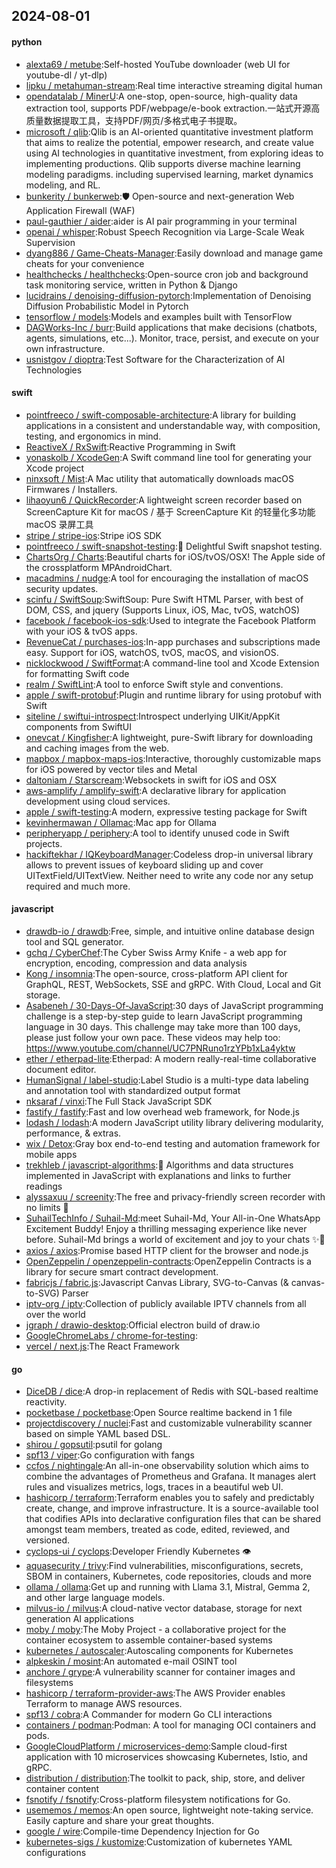 ## 2024-08-01

#### python
* [alexta69 / metube](https://github.com/alexta69/metube):Self-hosted YouTube downloader (web UI for youtube-dl / yt-dlp)
* [lipku / metahuman-stream](https://github.com/lipku/metahuman-stream):Real time interactive streaming digital human
* [opendatalab / MinerU](https://github.com/opendatalab/MinerU):A one-stop, open-source, high-quality data extraction tool, supports PDF/webpage/e-book extraction.一站式开源高质量数据提取工具，支持PDF/网页/多格式电子书提取。
* [microsoft / qlib](https://github.com/microsoft/qlib):Qlib is an AI-oriented quantitative investment platform that aims to realize the potential, empower research, and create value using AI technologies in quantitative investment, from exploring ideas to implementing productions. Qlib supports diverse machine learning modeling paradigms. including supervised learning, market dynamics modeling, and RL.
* [bunkerity / bunkerweb](https://github.com/bunkerity/bunkerweb):🛡️ Open-source and next-generation Web Application Firewall (WAF)
* [paul-gauthier / aider](https://github.com/paul-gauthier/aider):aider is AI pair programming in your terminal
* [openai / whisper](https://github.com/openai/whisper):Robust Speech Recognition via Large-Scale Weak Supervision
* [dyang886 / Game-Cheats-Manager](https://github.com/dyang886/Game-Cheats-Manager):Easily download and manage game cheats for your convenience
* [healthchecks / healthchecks](https://github.com/healthchecks/healthchecks):Open-source cron job and background task monitoring service, written in Python & Django
* [lucidrains / denoising-diffusion-pytorch](https://github.com/lucidrains/denoising-diffusion-pytorch):Implementation of Denoising Diffusion Probabilistic Model in Pytorch
* [tensorflow / models](https://github.com/tensorflow/models):Models and examples built with TensorFlow
* [DAGWorks-Inc / burr](https://github.com/DAGWorks-Inc/burr):Build applications that make decisions (chatbots, agents, simulations, etc...). Monitor, trace, persist, and execute on your own infrastructure.
* [usnistgov / dioptra](https://github.com/usnistgov/dioptra):Test Software for the Characterization of AI Technologies

#### swift
* [pointfreeco / swift-composable-architecture](https://github.com/pointfreeco/swift-composable-architecture):A library for building applications in a consistent and understandable way, with composition, testing, and ergonomics in mind.
* [ReactiveX / RxSwift](https://github.com/ReactiveX/RxSwift):Reactive Programming in Swift
* [yonaskolb / XcodeGen](https://github.com/yonaskolb/XcodeGen):A Swift command line tool for generating your Xcode project
* [ninxsoft / Mist](https://github.com/ninxsoft/Mist):A Mac utility that automatically downloads macOS Firmwares / Installers.
* [lihaoyun6 / QuickRecorder](https://github.com/lihaoyun6/QuickRecorder):A lightweight screen recorder based on ScreenCapture Kit for macOS / 基于 ScreenCapture Kit 的轻量化多功能 macOS 录屏工具
* [stripe / stripe-ios](https://github.com/stripe/stripe-ios):Stripe iOS SDK
* [pointfreeco / swift-snapshot-testing](https://github.com/pointfreeco/swift-snapshot-testing):📸 Delightful Swift snapshot testing.
* [ChartsOrg / Charts](https://github.com/ChartsOrg/Charts):Beautiful charts for iOS/tvOS/OSX! The Apple side of the crossplatform MPAndroidChart.
* [macadmins / nudge](https://github.com/macadmins/nudge):A tool for encouraging the installation of macOS security updates.
* [scinfu / SwiftSoup](https://github.com/scinfu/SwiftSoup):SwiftSoup: Pure Swift HTML Parser, with best of DOM, CSS, and jquery (Supports Linux, iOS, Mac, tvOS, watchOS)
* [facebook / facebook-ios-sdk](https://github.com/facebook/facebook-ios-sdk):Used to integrate the Facebook Platform with your iOS & tvOS apps.
* [RevenueCat / purchases-ios](https://github.com/RevenueCat/purchases-ios):In-app purchases and subscriptions made easy. Support for iOS, watchOS, tvOS, macOS, and visionOS.
* [nicklockwood / SwiftFormat](https://github.com/nicklockwood/SwiftFormat):A command-line tool and Xcode Extension for formatting Swift code
* [realm / SwiftLint](https://github.com/realm/SwiftLint):A tool to enforce Swift style and conventions.
* [apple / swift-protobuf](https://github.com/apple/swift-protobuf):Plugin and runtime library for using protobuf with Swift
* [siteline / swiftui-introspect](https://github.com/siteline/swiftui-introspect):Introspect underlying UIKit/AppKit components from SwiftUI
* [onevcat / Kingfisher](https://github.com/onevcat/Kingfisher):A lightweight, pure-Swift library for downloading and caching images from the web.
* [mapbox / mapbox-maps-ios](https://github.com/mapbox/mapbox-maps-ios):Interactive, thoroughly customizable maps for iOS powered by vector tiles and Metal
* [daltoniam / Starscream](https://github.com/daltoniam/Starscream):Websockets in swift for iOS and OSX
* [aws-amplify / amplify-swift](https://github.com/aws-amplify/amplify-swift):A declarative library for application development using cloud services.
* [apple / swift-testing](https://github.com/apple/swift-testing):A modern, expressive testing package for Swift
* [kevinhermawan / Ollamac](https://github.com/kevinhermawan/Ollamac):Mac app for Ollama
* [peripheryapp / periphery](https://github.com/peripheryapp/periphery):A tool to identify unused code in Swift projects.
* [hackiftekhar / IQKeyboardManager](https://github.com/hackiftekhar/IQKeyboardManager):Codeless drop-in universal library allows to prevent issues of keyboard sliding up and cover UITextField/UITextView. Neither need to write any code nor any setup required and much more.

#### javascript
* [drawdb-io / drawdb](https://github.com/drawdb-io/drawdb):Free, simple, and intuitive online database design tool and SQL generator.
* [gchq / CyberChef](https://github.com/gchq/CyberChef):The Cyber Swiss Army Knife - a web app for encryption, encoding, compression and data analysis
* [Kong / insomnia](https://github.com/Kong/insomnia):The open-source, cross-platform API client for GraphQL, REST, WebSockets, SSE and gRPC. With Cloud, Local and Git storage.
* [Asabeneh / 30-Days-Of-JavaScript](https://github.com/Asabeneh/30-Days-Of-JavaScript):30 days of JavaScript programming challenge is a step-by-step guide to learn JavaScript programming language in 30 days. This challenge may take more than 100 days, please just follow your own pace. These videos may help too: https://www.youtube.com/channel/UC7PNRuno1rzYPb1xLa4yktw
* [ether / etherpad-lite](https://github.com/ether/etherpad-lite):Etherpad: A modern really-real-time collaborative document editor.
* [HumanSignal / label-studio](https://github.com/HumanSignal/label-studio):Label Studio is a multi-type data labeling and annotation tool with standardized output format
* [nksaraf / vinxi](https://github.com/nksaraf/vinxi):The Full Stack JavaScript SDK
* [fastify / fastify](https://github.com/fastify/fastify):Fast and low overhead web framework, for Node.js
* [lodash / lodash](https://github.com/lodash/lodash):A modern JavaScript utility library delivering modularity, performance, & extras.
* [wix / Detox](https://github.com/wix/Detox):Gray box end-to-end testing and automation framework for mobile apps
* [trekhleb / javascript-algorithms](https://github.com/trekhleb/javascript-algorithms):📝 Algorithms and data structures implemented in JavaScript with explanations and links to further readings
* [alyssaxuu / screenity](https://github.com/alyssaxuu/screenity):The free and privacy-friendly screen recorder with no limits 🎥
* [SuhailTechInfo / Suhail-Md](https://github.com/SuhailTechInfo/Suhail-Md):meet Suhail-Md, Your All-in-One WhatsApp Excitement Buddy! Enjoy a thrilling messaging experience like never before. Suhail-Md brings a world of excitement and joy to your chats ✨🤖
* [axios / axios](https://github.com/axios/axios):Promise based HTTP client for the browser and node.js
* [OpenZeppelin / openzeppelin-contracts](https://github.com/OpenZeppelin/openzeppelin-contracts):OpenZeppelin Contracts is a library for secure smart contract development.
* [fabricjs / fabric.js](https://github.com/fabricjs/fabric.js):Javascript Canvas Library, SVG-to-Canvas (& canvas-to-SVG) Parser
* [iptv-org / iptv](https://github.com/iptv-org/iptv):Collection of publicly available IPTV channels from all over the world
* [jgraph / drawio-desktop](https://github.com/jgraph/drawio-desktop):Official electron build of draw.io
* [GoogleChromeLabs / chrome-for-testing](https://github.com/GoogleChromeLabs/chrome-for-testing):
* [vercel / next.js](https://github.com/vercel/next.js):The React Framework

#### go
* [DiceDB / dice](https://github.com/DiceDB/dice):A drop-in replacement of Redis with SQL-based realtime reactivity.
* [pocketbase / pocketbase](https://github.com/pocketbase/pocketbase):Open Source realtime backend in 1 file
* [projectdiscovery / nuclei](https://github.com/projectdiscovery/nuclei):Fast and customizable vulnerability scanner based on simple YAML based DSL.
* [shirou / gopsutil](https://github.com/shirou/gopsutil):psutil for golang
* [spf13 / viper](https://github.com/spf13/viper):Go configuration with fangs
* [ccfos / nightingale](https://github.com/ccfos/nightingale):An all-in-one observability solution which aims to combine the advantages of Prometheus and Grafana. It manages alert rules and visualizes metrics, logs, traces in a beautiful web UI.
* [hashicorp / terraform](https://github.com/hashicorp/terraform):Terraform enables you to safely and predictably create, change, and improve infrastructure. It is a source-available tool that codifies APIs into declarative configuration files that can be shared amongst team members, treated as code, edited, reviewed, and versioned.
* [cyclops-ui / cyclops](https://github.com/cyclops-ui/cyclops):Developer Friendly Kubernetes 👁️
* [aquasecurity / trivy](https://github.com/aquasecurity/trivy):Find vulnerabilities, misconfigurations, secrets, SBOM in containers, Kubernetes, code repositories, clouds and more
* [ollama / ollama](https://github.com/ollama/ollama):Get up and running with Llama 3.1, Mistral, Gemma 2, and other large language models.
* [milvus-io / milvus](https://github.com/milvus-io/milvus):A cloud-native vector database, storage for next generation AI applications
* [moby / moby](https://github.com/moby/moby):The Moby Project - a collaborative project for the container ecosystem to assemble container-based systems
* [kubernetes / autoscaler](https://github.com/kubernetes/autoscaler):Autoscaling components for Kubernetes
* [alpkeskin / mosint](https://github.com/alpkeskin/mosint):An automated e-mail OSINT tool
* [anchore / grype](https://github.com/anchore/grype):A vulnerability scanner for container images and filesystems
* [hashicorp / terraform-provider-aws](https://github.com/hashicorp/terraform-provider-aws):The AWS Provider enables Terraform to manage AWS resources.
* [spf13 / cobra](https://github.com/spf13/cobra):A Commander for modern Go CLI interactions
* [containers / podman](https://github.com/containers/podman):Podman: A tool for managing OCI containers and pods.
* [GoogleCloudPlatform / microservices-demo](https://github.com/GoogleCloudPlatform/microservices-demo):Sample cloud-first application with 10 microservices showcasing Kubernetes, Istio, and gRPC.
* [distribution / distribution](https://github.com/distribution/distribution):The toolkit to pack, ship, store, and deliver container content
* [fsnotify / fsnotify](https://github.com/fsnotify/fsnotify):Cross-platform filesystem notifications for Go.
* [usememos / memos](https://github.com/usememos/memos):An open source, lightweight note-taking service. Easily capture and share your great thoughts.
* [google / wire](https://github.com/google/wire):Compile-time Dependency Injection for Go
* [kubernetes-sigs / kustomize](https://github.com/kubernetes-sigs/kustomize):Customization of kubernetes YAML configurations

